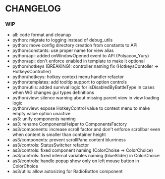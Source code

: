 # CHANGELOG

### WIP

- all: code format and cleanup
- python: migrate to logging instead of debug_utils
- python: move config directory creation from constants to API
- python/constants: use proper name for view alias
- python/api: added onWindowOpened event to API (Polyacov_Yury)
- python/api: don't enforce enabled in template to make it optional
- python/hotkeys (BREAKING): controller naming fix (HotkeysContoller -> HotkeysController)
- python/hotkeys: hotkey context menu handler refactor
- python/templates: add tooltip support to option controls
- python/utils: added survival logic for isDisabledByBattleType in cases when WG changes gui types definitions
- python/view: silence warning about missing parent view in view loading logic
- python/view: expose HotkeyControl value to context menu to make empty value option unactive
- as3: unify components naming
- as3: rename ComponentsHelper to ComponentsFactory
- as3/components: increase scroll factor and don't enforce scrollbar even when content is smaller than container height
- as3/components: prevent scrollPane content blurriness
- as3/controls: StatusSwitcher refactor
- as3/controls: fixed component naming (ColorChoise -> ColorChoice)
- as3/controls: fixed internal variables naming (blueSlider) in ColorChoice
- as3/controls: handle popup show only on left mouse button in ColorChoice
- as3/utils: allow autosizing for RadioButton component
